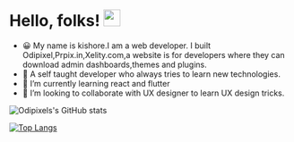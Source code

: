 # Hello, folks! <img src="https://raw.githubusercontent.com/MartinHeinz/MartinHeinz/master/wave.gif" width="30px">
- 😀 My name is kishore.I am a web developer. I built Odipixel,Prpix.in,Xelity.com,a website is for developers where they can download admin dashboards,themes and plugins.
- 👀 A self taught developer who always tries to learn new technologies. 
- 🌱 I’m currently learning react and flutter
- 💞️ I’m looking to collaborate with UX designer to learn UX design tricks.

![Odipixels's GitHub stats](https://github-readme-stats.vercel.app/api?username=odipixel&show_icons=true&theme=radical)


[![Top Langs](https://github-readme-stats.vercel.app/api/top-langs/?username=odipixel&layout=compact)](https://github.com/odipixel/github-readme-stats)

<!---
odipixel/odipixel is a ✨ special ✨ repository because its `README.md` (this file) appears on your GitHub profile.
You can click the Preview link to take a look at your changes.
--->
